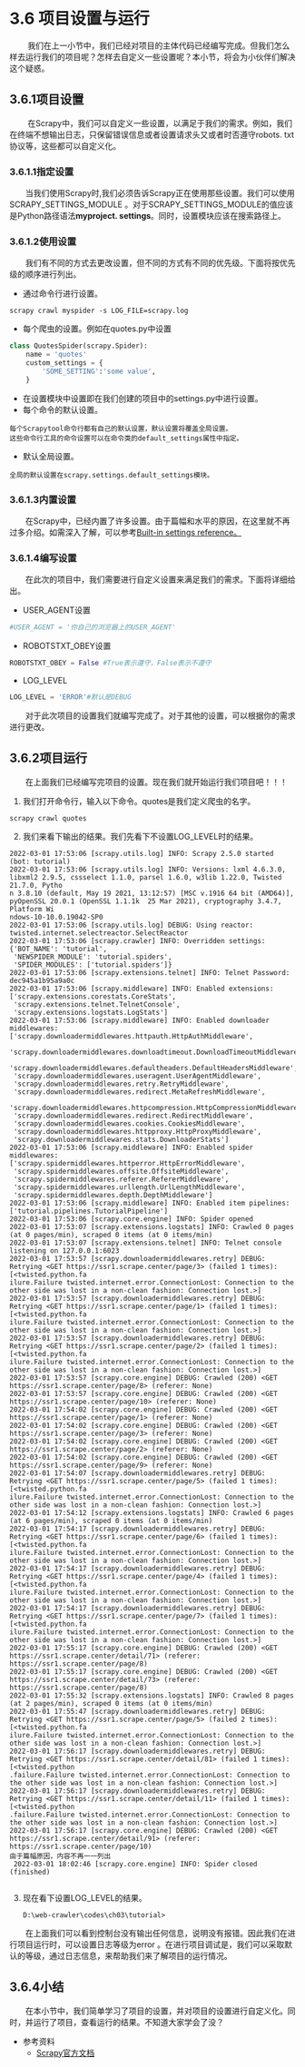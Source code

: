 # 3.6 项目设置与运行
&emsp;&emsp;
我们在上一小节中，我们已经对项目的主体代码已经编写完成。但我们怎么样去运行我们的项目呢？怎样去自定义一些设置呢？本小节，将会为小伙伴们解决这个疑惑。

## 3.6.1项目设置
&emsp;&emsp;
在Scrapy中，我们可以自定义一些设置，以满足于我们的需求。例如，我们在终端不想输出日志，只保留错误信息或者设置请求头又或者时否遵守robots.
txt协议等，这些都可以自定义化。

### 3.6.1.1指定设置
&emsp;&emsp;当我们使用Scrapy时,我们必须告诉Scrapy正在使用那些设置。我们可以使用SCRAPY_SETTINGS_MODULE
。对于SCRAPY_SETTINGS_MODULE的值应该是Python路径语法**myproject.
settings**。同时，设置模块应该在搜索路径上。

### 3.6.1.2使用设置
&emsp;&emsp;我们有不同的方式去更改设置，但不同的方式有不同的优先级。下面将按优先级的顺序进行列出。
- 通过命令行进行设置。
```commandline
scrapy crawl myspider -s LOG_FILE=scrapy.log
```
- 每个爬虫的设置。例如在quotes.py中设置
```python
class QuotesSpider(scrapy.Spider):
    name = 'quotes'
    custom_settings = {
        'SOME_SETTING':'some value',
    }
```
- 在设置模块中设置即在我们创建的项目中的settings.py中进行设置。
- 每个命令的默认设置。
```text
每个Scrapytool命令行都有自己的默认设置，默认设置将覆盖全局设置。
这些命令行工具的命令设置可以在命令类的default_settings属性中指定。
```
- 默认全局设置。
```text
全局的默认设置在scrapy.settings.default_settings模块。
```

### 3.6.1.3内置设置
&emsp;&emsp;在Scrapy中，已经内置了许多设置。由于篇幅和水平的原因，在这里就不再过多介绍。如需深入了解，可以参考[Built-in 
settings reference。](https://docs.scrapy.org/en/2.5/topics/settings.html)

### 3.6.1.4编写设置
&emsp;&emsp;在此次的项目中，我们需要进行自定义设置来满足我们的需求。下面将详细给出。
- USER_AGENT设置
```python
#USER_AGENT = '你自己的浏览器上的USER_AGENT'
```
- ROBOTSTXT_OBEY设置
```python
ROBOTSTXT_OBEY = False #True表示遵守，False表示不遵守
```
- LOG_LEVEL
```python
LOG_LEVEL = 'ERROR'#默认是DEBUG
```
&emsp;&emsp;对于此次项目的设置我们就编写完成了。对于其他的设置，可以根据你的需求进行更改。

## 3.6.2项目运行
&emsp;&emsp;在上面我们已经编写完项目的设置。现在我们就开始运行我们项目吧！！！ 
1. 我们打开命令行，输入以下命令。quotes是我们定义爬虫的名字。
```commandline
scrapy crawl quotes 
```
2. 我们来看下输出的结果。我们先看下不设置LOG_LEVEL时的结果。
``` text
2022-03-01 17:53:06 [scrapy.utils.log] INFO: Scrapy 2.5.0 started (bot: tutorial)
2022-03-01 17:53:06 [scrapy.utils.log] INFO: Versions: lxml 4.6.3.0, libxml2 2.9.5, cssselect 1.1.0, parsel 1.6.0, w3lib 1.22.0, Twisted 21.7.0, Pytho
n 3.8.10 (default, May 19 2021, 13:12:57) [MSC v.1916 64 bit (AMD64)], pyOpenSSL 20.0.1 (OpenSSL 1.1.1k  25 Mar 2021), cryptography 3.4.7, Platform Wi
ndows-10-10.0.19042-SP0
2022-03-01 17:53:06 [scrapy.utils.log] DEBUG: Using reactor: twisted.internet.selectreactor.SelectReactor
2022-03-01 17:53:06 [scrapy.crawler] INFO: Overridden settings:
{'BOT_NAME': 'tutorial',
 'NEWSPIDER_MODULE': 'tutorial.spiders',
 'SPIDER_MODULES': ['tutorial.spiders']}
2022-03-01 17:53:06 [scrapy.extensions.telnet] INFO: Telnet Password: dec945a1b95a9a0c
2022-03-01 17:53:06 [scrapy.middleware] INFO: Enabled extensions:
['scrapy.extensions.corestats.CoreStats',
 'scrapy.extensions.telnet.TelnetConsole',
 'scrapy.extensions.logstats.LogStats']
2022-03-01 17:53:06 [scrapy.middleware] INFO: Enabled downloader middlewares:
['scrapy.downloadermiddlewares.httpauth.HttpAuthMiddleware',
 'scrapy.downloadermiddlewares.downloadtimeout.DownloadTimeoutMiddleware',
 'scrapy.downloadermiddlewares.defaultheaders.DefaultHeadersMiddleware',
 'scrapy.downloadermiddlewares.useragent.UserAgentMiddleware',
 'scrapy.downloadermiddlewares.retry.RetryMiddleware',
 'scrapy.downloadermiddlewares.redirect.MetaRefreshMiddleware',
 'scrapy.downloadermiddlewares.httpcompression.HttpCompressionMiddleware',
 'scrapy.downloadermiddlewares.redirect.RedirectMiddleware',
 'scrapy.downloadermiddlewares.cookies.CookiesMiddleware',
 'scrapy.downloadermiddlewares.httpproxy.HttpProxyMiddleware',
 'scrapy.downloadermiddlewares.stats.DownloaderStats']
2022-03-01 17:53:06 [scrapy.middleware] INFO: Enabled spider middlewares:
['scrapy.spidermiddlewares.httperror.HttpErrorMiddleware',
 'scrapy.spidermiddlewares.offsite.OffsiteMiddleware',
 'scrapy.spidermiddlewares.referer.RefererMiddleware',
 'scrapy.spidermiddlewares.urllength.UrlLengthMiddleware',
 'scrapy.spidermiddlewares.depth.DepthMiddleware']
2022-03-01 17:53:06 [scrapy.middleware] INFO: Enabled item pipelines:
['tutorial.pipelines.TutorialPipeline']
2022-03-01 17:53:06 [scrapy.core.engine] INFO: Spider opened
2022-03-01 17:53:07 [scrapy.extensions.logstats] INFO: Crawled 0 pages (at 0 pages/min), scraped 0 items (at 0 items/min)
2022-03-01 17:53:07 [scrapy.extensions.telnet] INFO: Telnet console listening on 127.0.0.1:6023
2022-03-01 17:53:57 [scrapy.downloadermiddlewares.retry] DEBUG: Retrying <GET https://ssr1.scrape.center/page/3> (failed 1 times): [<twisted.python.fa
ilure.Failure twisted.internet.error.ConnectionLost: Connection to the other side was lost in a non-clean fashion: Connection lost.>]
2022-03-01 17:53:57 [scrapy.downloadermiddlewares.retry] DEBUG: Retrying <GET https://ssr1.scrape.center/page/1> (failed 1 times): [<twisted.python.fa
ilure.Failure twisted.internet.error.ConnectionLost: Connection to the other side was lost in a non-clean fashion: Connection lost.>]
2022-03-01 17:53:57 [scrapy.downloadermiddlewares.retry] DEBUG: Retrying <GET https://ssr1.scrape.center/page/2> (failed 1 times): [<twisted.python.fa
ilure.Failure twisted.internet.error.ConnectionLost: Connection to the other side was lost in a non-clean fashion: Connection lost.>]
2022-03-01 17:53:57 [scrapy.core.engine] DEBUG: Crawled (200) <GET https://ssr1.scrape.center/page/8> (referer: None)
2022-03-01 17:53:57 [scrapy.core.engine] DEBUG: Crawled (200) <GET https://ssr1.scrape.center/page/10> (referer: None)
2022-03-01 17:54:02 [scrapy.core.engine] DEBUG: Crawled (200) <GET https://ssr1.scrape.center/page/1> (referer: None)
2022-03-01 17:54:02 [scrapy.core.engine] DEBUG: Crawled (200) <GET https://ssr1.scrape.center/page/3> (referer: None)
2022-03-01 17:54:02 [scrapy.core.engine] DEBUG: Crawled (200) <GET https://ssr1.scrape.center/page/2> (referer: None)
2022-03-01 17:54:02 [scrapy.core.engine] DEBUG: Crawled (200) <GET https://ssr1.scrape.center/page/9> (referer: None)
2022-03-01 17:54:07 [scrapy.downloadermiddlewares.retry] DEBUG: Retrying <GET https://ssr1.scrape.center/page/5> (failed 1 times): [<twisted.python.fa
ilure.Failure twisted.internet.error.ConnectionLost: Connection to the other side was lost in a non-clean fashion: Connection lost.>]
2022-03-01 17:54:12 [scrapy.extensions.logstats] INFO: Crawled 6 pages (at 6 pages/min), scraped 0 items (at 0 items/min)
2022-03-01 17:54:17 [scrapy.downloadermiddlewares.retry] DEBUG: Retrying <GET https://ssr1.scrape.center/page/6> (failed 1 times): [<twisted.python.fa
ilure.Failure twisted.internet.error.ConnectionLost: Connection to the other side was lost in a non-clean fashion: Connection lost.>]
2022-03-01 17:54:17 [scrapy.downloadermiddlewares.retry] DEBUG: Retrying <GET https://ssr1.scrape.center/page/4> (failed 1 times): [<twisted.python.fa
ilure.Failure twisted.internet.error.ConnectionLost: Connection to the other side was lost in a non-clean fashion: Connection lost.>]
2022-03-01 17:54:17 [scrapy.downloadermiddlewares.retry] DEBUG: Retrying <GET https://ssr1.scrape.center/page/7> (failed 1 times): [<twisted.python.fa
ilure.Failure twisted.internet.error.ConnectionLost: Connection to the other side was lost in a non-clean fashion: Connection lost.>]
2022-03-01 17:55:17 [scrapy.core.engine] DEBUG: Crawled (200) <GET https://ssr1.scrape.center/detail/71> (referer: https://ssr1.scrape.center/page/8)
2022-03-01 17:55:17 [scrapy.core.engine] DEBUG: Crawled (200) <GET https://ssr1.scrape.center/detail/73> (referer: https://ssr1.scrape.center/page/8)
2022-03-01 17:55:32 [scrapy.extensions.logstats] INFO: Crawled 8 pages (at 2 pages/min), scraped 0 items (at 0 items/min)
2022-03-01 17:55:47 [scrapy.downloadermiddlewares.retry] DEBUG: Retrying <GET https://ssr1.scrape.center/page/5> (failed 2 times): [<twisted.python.fa
ilure.Failure twisted.internet.error.ConnectionLost: Connection to the other side was lost in a non-clean fashion: Connection lost.>]
2022-03-01 17:56:17 [scrapy.downloadermiddlewares.retry] DEBUG: Retrying <GET https://ssr1.scrape.center/detail/81> (failed 1 times): [<twisted.python
.failure.Failure twisted.internet.error.ConnectionLost: Connection to the other side was lost in a non-clean fashion: Connection lost.>]
2022-03-01 17:56:17 [scrapy.downloadermiddlewares.retry] DEBUG: Retrying <GET https://ssr1.scrape.center/detail/11> (failed 1 times): [<twisted.python
.failure.Failure twisted.internet.error.ConnectionLost: Connection to the other side was lost in a non-clean fashion: Connection lost.>]
2022-03-01 17:56:17 [scrapy.core.engine] DEBUG: Crawled (200) <GET https://ssr1.scrape.center/detail/91> (referer: https://ssr1.scrape.center/page/10)
由于篇幅原因，内容不再一一列出
 2022-03-01 18:02:46 [scrapy.core.engine] INFO: Spider closed (finished)
 
```

3. 现在看下设置LOG_LEVEL的结果。
	```commandline
	D:\web-crawler\codes\ch03\tutorial>
	```
&emsp;&emsp;在上面我们可以看到控制台没有输出任何信息，说明没有报错。因此我们在进行项目运行时，可以设置日志等级为error
。在进行项目调试是，我们可以采取默认的等级，通过日志信息，来帮助我们来了解项目的运行情况。


## 3.6.4小结
&emsp;&emsp;在本小节中，我们简单学习了项目的设置，并对项目的设置进行自定义化。同时，并运行了项目，查看运行的结果。不知道大家学会了没？


- 参考资料
  - [Scrapy官方文档](https://docs.scrapy.org/en/2.5/)